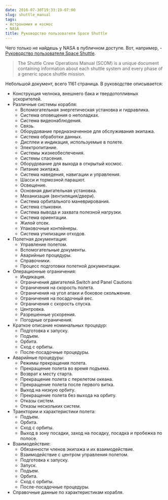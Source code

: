 ```yaml
---
date: 2016-07-30T19:33:19-07:00
slug: shuttle_manual
tags:
- Астрономия и космос
- NASA
title: Руководство пользователя Space Shuttle
---
```


Чего только не найдешь у NASA в публичном доступе. Вот, например, - [Руководство
пользователя Space Shuttle](https://www.nasa.gov/centers/johnson/pdf/390651main_shuttle_crew_operations_manual.pdf).

> The Shuttle Crew Operations Manual (SCOM)
> is a unique document containing information
> about each shuttle system and every phase of a
> generic space shuttle mission.

Небольшой документ, всего 1161 страница. В руководстве описывается:

<!--more-->

* Конструкция челнока, внешнего бака и твердотопливных ускорителей.
* Различные системы корабля:
  * Вспомогательная энергетическая установка и гидравлика.
  * Система оповещения о неполадках.
  * Система видеонаблюдения.
  * Связь.
  * Оборудование предназначенное для обслуживания экипажа.
  * Система обработки данных.
  * Дисплеи и индикация, используемые в полете.
  * Электропитание.
  * Системы жизнеобеспечения.
  * Системы спасения.
  * Оборудование для выхода в открытый космос.
  * Питание экипажа.
  * Система наведения, навигации и управления.
  * Шасси и тормозной парашют.
  * Освещение.
  * Основная двигательная установка.
  * Механизация (вентиляция/двери).
  * Система орбитального маневрирования.
  * Система стыковки.
  * Система вывода и захвата полезной нагрузки.
  * Система ориентации.
  * Жилой отсек.
  * Упаковочные контейнеры.
  * Система утилизации отходов.
* Полетная документация:
  * Управление полетом.
  * Вспомогательные документы.
  * Аварийные процедуры.
  * Справочники.
  * Процесс подготовки полетной документации.
* Операционные ограничения:
  * Индикация.
  * Ограничения двигателей.Switch and Panel Cautions
  * Ограничения на скорость полета.
  * Ограничения на угол атаки и боковое скольжение.
  * Ограничения на посадочный вес.
  * Ограничения с скорость спуска.
  * Центровка.
  * Разрешенные ускорения.
  * Погодные ограничения.
* Краткое описание номинальных процедур:
  * Подготовка к запуску.
  * Подъем.
  * Орбита.
  * Сход с орбиты.
  * После-посадочные процедуры.
* Аварийные процедуры:
  * Режимы прекращения полета.
  * Прекращение полета во время подъема.
  * Возврат к месту старта.
  * Прекращение полета с перелетом океана.
  * Прекращение полета после первого витка.
  * Выход на низкую орбиту.
  * Прекращение полета без выхода на орбиту.
  * Отказы систем.
  * Отказы нескольких систем.
* Траектории и характеристики полета:
  * Подъем.
  * Орбита.
  * Сход с орбиты.
  * Выход в зону посадки, заход на посадку, посадка и пробежка по полосе.
* Взаимодействие:
  * Обязанности членов экипажа и их взаимодействие.
  * Взаимодействие с центром управления полетом.
  * Подготовка к запуску.
  * Запуск.
  * Подъем.
  * Орбита.
  * Сход с орбиты.
  * После-посадочные процедуры.
* Справочные данные по характеристикам корабля.




